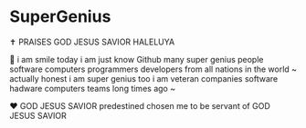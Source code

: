 # SuperGenius

✝️ PRAISES GOD JESUS SAVIOR HALELUYA

🥰 i am smile today i am just know Github many super genius people software computers programmers developers from all nations in the world ~ actually honest i am super genius too i am veteran companies software hadware computers teams long times ago ~

❤️ GOD JESUS SAVIOR predestined chosen me to be servant of GOD JESUS SAVIOR
